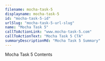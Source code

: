 ```yaml
---
filename: mocha-task-5
displayname: mocha-task-5
id: "mocha-task-5-id"
urlSlug: "mocha-task-5-url-slug"
name: "Mocha Task 5"
callToActionLink: "www.mocha-task-5.com"
callToActionText: "Mocha Task 5 CTA"
summaryDescriptionMd: "Mocha Task 5 Summary"
---
```


Mocha Task 5 Contents
